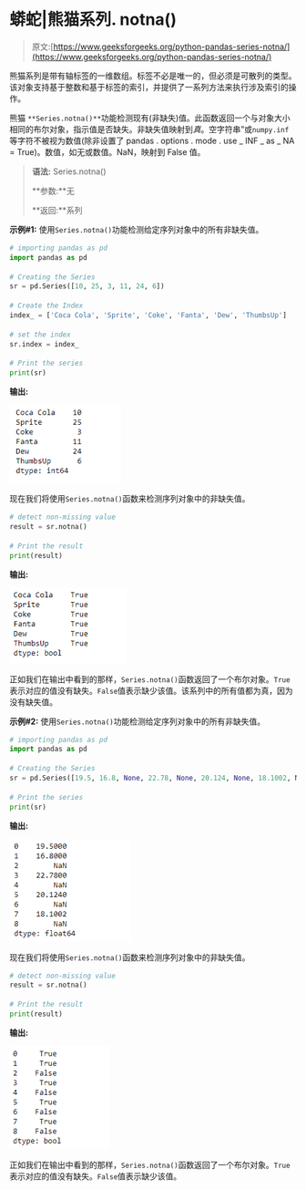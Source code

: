 # 蟒蛇|熊猫系列. notna()

> 原文:[https://www.geeksforgeeks.org/python-pandas-series-notna/](https://www.geeksforgeeks.org/python-pandas-series-notna/)

熊猫系列是带有轴标签的一维数组。标签不必是唯一的，但必须是可散列的类型。该对象支持基于整数和基于标签的索引，并提供了一系列方法来执行涉及索引的操作。

熊猫 `**Series.notna()**`功能检测现有(非缺失)值。此函数返回一个与对象大小相同的布尔对象，指示值是否缺失。非缺失值映射到*真*。空字符串”或`numpy.inf`等字符不被视为数值(除非设置了 pandas . options . mode . use _ INF _ as _ NA = True)。数值，如无或数值。NaN，映射到 False 值。

> **语法:** Series.notna()
> 
> **参数:**无
> 
> **返回:**系列

**示例#1:** 使用`Series.notna()`功能检测给定序列对象中的所有非缺失值。

```py
# importing pandas as pd
import pandas as pd

# Creating the Series
sr = pd.Series([10, 25, 3, 11, 24, 6])

# Create the Index
index_ = ['Coca Cola', 'Sprite', 'Coke', 'Fanta', 'Dew', 'ThumbsUp']

# set the index
sr.index = index_

# Print the series
print(sr)
```

**输出:**

![](img/dab04769c1239f7411b50876f1fa5e58.png)

现在我们将使用`Series.notna()`函数来检测序列对象中的非缺失值。

```py
# detect non-missing value
result = sr.notna()

# Print the result
print(result)
```

**输出:**

![](img/55ac95d1bb99cb1520feeef350e31d87.png)

正如我们在输出中看到的那样，`Series.notna()`函数返回了一个布尔对象。`True`表示对应的值没有缺失。`False`值表示缺少该值。该系列中的所有值都为真，因为没有缺失值。

**示例#2:** 使用`Series.notna()`功能检测给定序列对象中的所有非缺失值。

```py
# importing pandas as pd
import pandas as pd

# Creating the Series
sr = pd.Series([19.5, 16.8, None, 22.78, None, 20.124, None, 18.1002, None])

# Print the series
print(sr)
```

**输出:**

![](img/e7e670b68ff286ad2186297546405fca.png)

现在我们将使用`Series.notna()`函数来检测序列对象中的非缺失值。

```py
# detect non-missing value
result = sr.notna()

# Print the result
print(result)
```

**输出:**

![](img/6c6f60df00234998856e51a86958e14d.png)

正如我们在输出中看到的那样，`Series.notna()`函数返回了一个布尔对象。`True`表示对应的值没有缺失。`False`值表示缺少该值。